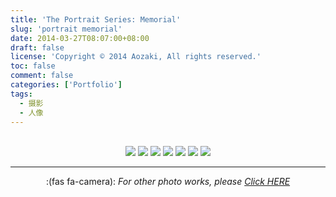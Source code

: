 ```yaml
---
title: 'The Portrait Series: Memorial'
slug: 'portrait memorial'
date: 2014-03-27T08:07:00+08:00
draft: false
license: 'Copyright © 2014 Aozaki, All rights reserved.'
toc: false
comment: false
categories: ['Portfolio']
tags:
  - 摄影
  - 人像
---
```


<br>
<div align="center">
    <img src="https://img.aozaki.cc/portfolio/20140327_0001.jpg">
    <img src="https://img.aozaki.cc/portfolio/20140327_0002.jpg">
    <img src="https://img.aozaki.cc/portfolio/20140327_0003.jpg">
    <img src="https://img.aozaki.cc/portfolio/20140327_0004.jpg">
    <img src="https://img.aozaki.cc/portfolio/20140327_0005.jpg">
    <img src="https://img.aozaki.cc/portfolio/20140327_0006.jpg">
    <img src="https://img.aozaki.cc/portfolio/20140327_0007.jpg">
</div>

<!--
    Nikon D800
    Nikon AF-S NIKKOR 28mm f/1.8G
    Nikon AF-S NIKKOR 85mm f/1.8G
-->

---

<div align="center">:(fas fa-camera):  <i>For other photo works, please <a href="/portfolio/photo/#memorial">Click HERE</a></i></div>

<br />
<br />
<br />
